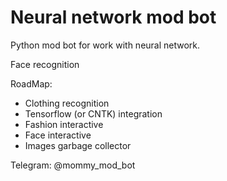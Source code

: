 # Neural network mod bot

Python mod bot for work with neural network.

Face recognition

RoadMap:
- Сlothing recognition
- Tensorflow (or CNTK) integration
- Fashion interactive
- Face interactive
- Images garbage collector

Telegram: @mommy_mod_bot
